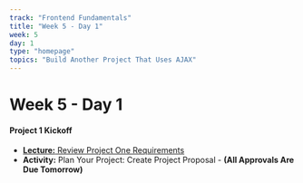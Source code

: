 ```yaml
---
track: "Frontend Fundamentals"
title: "Week 5 - Day 1"
week: 5
day: 1
type: "homepage"
topics: "Build Another Project That Uses AJAX"
---
```


# Week 5 - Day 1



#### Project 1 Kickoff 

- [**Lecture:** Review Project One Requirements](/unit-projects/unit-one-project-requirements/)
- **Activity:** Plan Your Project: Create Project Proposal - **(All Approvals Are Due Tomorrow)**
